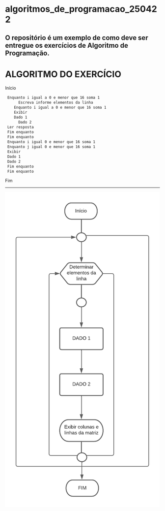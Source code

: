 # algoritmos_de_programacao_250422
O repositório é um exemplo de como deve ser entregue os exercícios de Algoritmo de Programação.
------------------------------------------------------
# ALGORITMO DO EXERCÍCIO

Início

     Enquanto i igual a 0 e menor que 16 soma 1
          Escreva informe elementos da linha
		Enquanto i igual a 0 e menor que 16 soma 1
		Exibir
		Dado 1
          Dado 2
     Ler resposta
     Fim enquanto
     Fim enquanto
     Enquanto i igual 0 e menor que 16 soma 1
     Enquanto j igual 0 e menor que 16 soma 1
     Exibir 
     Dado 1
     Dado 2
     Fim enquanto
     Fim enquanto

Fim


--------------------------------------------------------

![fluxograma](https://github.com/nathalysgomes/exercicio-matriz-imagem/blob/main/exercicioimagem.png)

